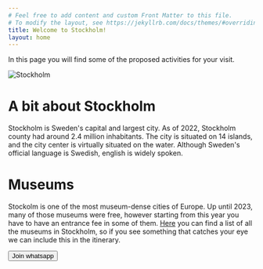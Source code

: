 ```yaml
---
# Feel free to add content and custom Front Matter to this file.
# To modify the layout, see https://jekyllrb.com/docs/themes/#overriding-theme-defaults
title: Welcome to Stockholm!
layout: home
---
```


In this page you will find some of the proposed activities for your visit.

![Stockholm](https://external-content.duckduckgo.com/iu/?u=https%3A%2F%2Fwallpapercave.com%2Fwp%2Fwp2025121.jpg&f=1&nofb=1&ipt=99c9d3a841852637e74c61262cc3b90f1920b7896d89005cbffff387311d3251&ipo=images)

# A bit about Stockholm

Stockholm is Sweden's capital and largest city. As of 2022, Stockholm county had around 2.4 million inhabitants. The city is situated on 14 islands, and the city center is virtually situated on the water. Although Sweden's official language is Swedish, english is widely spoken.

# Museums
Stockolm is one of the most museum-dense cities of Europe. Up until 2023, many of those museums were free, however starting from this year you have to have an entrance fee in some of them. [Here](http://www.stockholmmuseums.se/en/nearby) you can find a list of all the museums in Stockholm, so if you see something that catches your eye we can include this in the itinerary.


<button name="whatsapp" onclick="https://chat.whatsapp.com/IbxXyguvwwgKU0YFVTPXIu">Join whatsapp</button>
